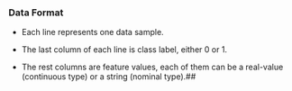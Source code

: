 ### Data Format
* Each line represents one data sample.

* The last column of each line is class label, either 0 or 1.

* The rest columns are feature values, each of them can be a real-value (continuous type) or a string (nominal type).##
